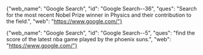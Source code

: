 

{"web_name": "Google Search", "id": "Google Search--36", "ques": "Search for the most recent Nobel Prize winner in Physics and their contribution to the field.", "web": "https://www.google.com/"}

{"web_name": "Google Search", "id": "Google Search--5", "ques": "find the score of the latest nba game played by the phoenix suns.", "web": "https://www.google.com/"}
